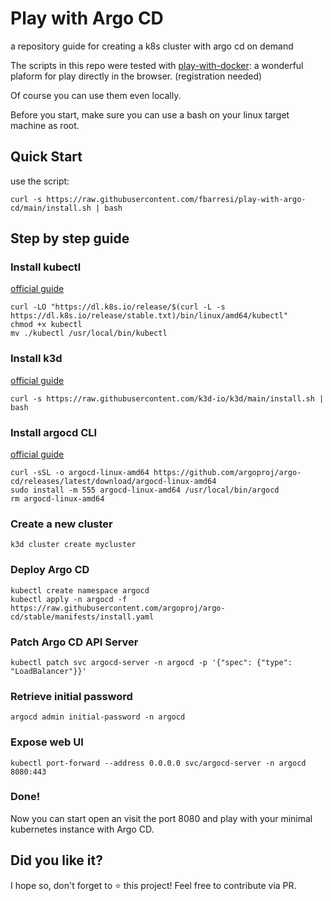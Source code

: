 # Play with Argo CD
a repository guide for creating a k8s cluster with argo cd on demand

The scripts in this repo were tested with [play-with-docker](https://labs.play-with-docker.com/): a wonderful plaform for play directly in the browser. (registration needed)

Of course you can use them even locally.

Before you start, make sure you can use a bash on your linux target machine as root.

## Quick Start
use the script:
```
curl -s https://raw.githubusercontent.com/fbarresi/play-with-argo-cd/main/install.sh | bash
```

## Step by step guide

### Install kubectl 
[official guide](https://kubernetes.io/docs/tasks/tools/install-kubectl-linux/)
```
curl -LO "https://dl.k8s.io/release/$(curl -L -s https://dl.k8s.io/release/stable.txt)/bin/linux/amd64/kubectl"
chmod +x kubectl
mv ./kubectl /usr/local/bin/kubectl
```

### Install k3d 
[official guide](https://k3d.io/stable/)
```
curl -s https://raw.githubusercontent.com/k3d-io/k3d/main/install.sh | bash
```

### Install argocd CLI
[official guide](https://argo-cd.readthedocs.io/en/stable/cli_installation/)
```
curl -sSL -o argocd-linux-amd64 https://github.com/argoproj/argo-cd/releases/latest/download/argocd-linux-amd64
sudo install -m 555 argocd-linux-amd64 /usr/local/bin/argocd
rm argocd-linux-amd64
```

### Create a new cluster
```
k3d cluster create mycluster
```

### Deploy Argo CD
```
kubectl create namespace argocd
kubectl apply -n argocd -f https://raw.githubusercontent.com/argoproj/argo-cd/stable/manifests/install.yaml
```

### Patch Argo CD API Server
```
kubectl patch svc argocd-server -n argocd -p '{"spec": {"type": "LoadBalancer"}}'
```

### Retrieve initial password
```
argocd admin initial-password -n argocd
```

### Expose web UI
```
kubectl port-forward --address 0.0.0.0 svc/argocd-server -n argocd 8080:443
```

### Done!
Now you can start open an visit the port 8080 and play with your minimal kubernetes instance with Argo CD.

## Did you like it?
I hope so, don't forget to ⭐ this project!
Feel free to contribute via PR.
